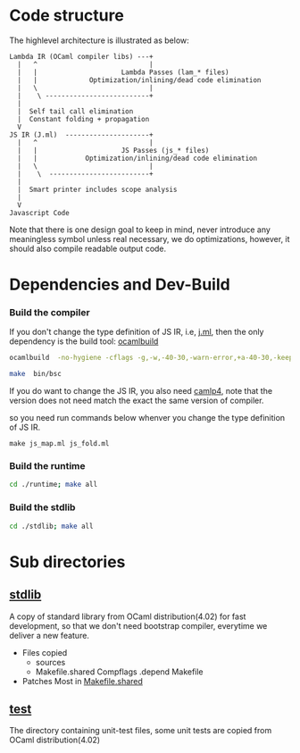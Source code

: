 

# Code structure

The highlevel architecture is illustrated as below:

```
Lambda IR (OCaml compiler libs) ---+
  |   ^                            |                      
  |   |                     Lambda Passes (lam_* files) 
  |   |             Optimization/inlining/dead code elimination
  |   \                            |
  |    \ --------------------------+ 
  |
  |  Self tail call elimination
  |  Constant folding + propagation
  V
JS IR (J.ml)  ---------------------+
  |   ^                            |
  |   |                     JS Passes (js_* files)
  |   |            Optimization/inlining/dead code elimination
  |   \                            |
  |    \  -------------------------+
  |        
  |  Smart printer includes scope analysis 
  |
  V
Javascript Code 
```

Note that there is one design goal to keep in mind, never introduce
any meaningless symbol unless real necessary, we do optimizations,
however, it should also compile readable output code.


# Dependencies and Dev-Build


### Build the compiler

If you don't change the type definition of JS IR, i.e, [j.ml](./j.ml),
then the only dependency is the build tool:
[ocamlbuild](http://caml.inria.fr/pub/docs/manual-ocaml-400/manual032.html)

```sh
ocamlbuild  -no-hygiene -cflags -g,-w,-40-30,-warn-error,+a-40-30,-keep-locs,-I,+compiler-libs  compiler.cmxa 
```

```sh
make  bin/bsc
```

If you do want to change the JS IR, you also need
[camlp4](https://github.com/ocaml/camlp4), note that the version does
not need match the exact the same version of compiler.

so you need run commands below whenver you  change the type definition
of  JS IR.

```
make js_map.ml js_fold.ml
```
### Build the runtime

```sh
cd ./runtime; make all
```
### Build the stdlib

```sh
cd ./stdlib; make all
```

# Sub directories

## [stdlib](./stdlib)

A copy of standard library from OCaml distribution(4.02) for fast development, 
so that we don't need bootstrap compiler, everytime we deliver a new feature.

- Files copied
  - sources
  - Makefile.shared Compflags .depend Makefile
- Patches
  Most in [Makefile.shared](./stdlib/Makefile.shared)


## [test](./test)

The directory containing unit-test files, some unit tests are copied from OCaml distribution(4.02)
